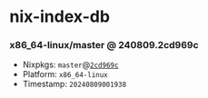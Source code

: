 # nix-index-db
### x86_64-linux/master @ 240809.2cd969c
- Nixpkgs: `master`@[`2cd969c`](https://github.com/NixOS/nixpkgs/commit/2cd969c1086dc66a1d6f206d28c3d901d94d9a6e)
- Platform: `x86_64-linux`
- Timestamp: `20240809001938`
